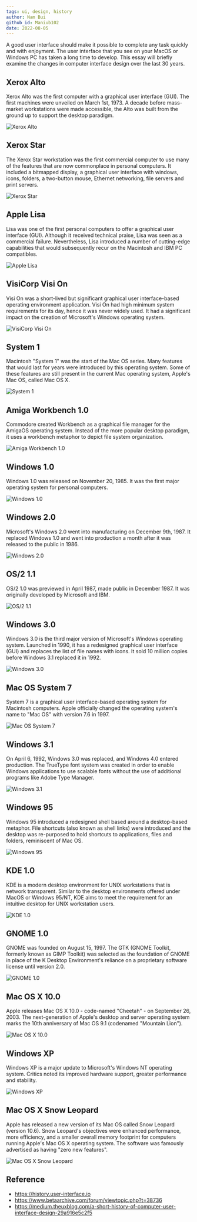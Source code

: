 ```yaml
---
tags: ui, design, history
author: Nam Bui
github_id: Maniub102
date: 2022-08-05
---
```


A good user interface should make it possible to complete any task quickly and with enjoyment. The user interface that you see on your MacOS or Windows PC has taken a long time to develop. This essay will briefly examine the changes in computer interface design over the last 30 years.

## Xerox Alto
Xerox Alto was the first computer with a graphical user interface (GUI). The first machines were unveiled on March 1st, 1973. A decade before mass-market workstations were made accessible, the Alto was built from the ground up to support the desktop paradigm.

![Xerox Alto](https://history.user-interface.io/img/xerox-alto/drawing.png)

## Xerox Star
The Xerox Star workstation was the first commercial computer to use many of the features that are now commonplace in personal computers. It included a bitmapped display, a graphical user interface with windows, icons, folders, a two-button mouse, Ethernet networking, file servers and print servers.

![Xerox Star](https://history.user-interface.io/img/xerox-star/desktop.png)

## Apple Lisa
Lisa was one of the first personal computers to offer a graphical user interface (GUI). Although it received technical praise, Lisa was seen as a commercial failure. Nevertheless, Lisa introduced a number of cutting-edge capabilities that would subsequently recur on the Macintosh and IBM PC compatibles.

![Apple Lisa](https://history.user-interface.io/img/apple-lisa/desktop-with-applications.png)

## VisiCorp Visi On
Visi On was a short-lived but significant graphical user interface-based operating environment application. Visi On had high minimum system requirements for its day, hence it was never widely used. It had a significant impact on the creation of Microsoft's Windows operating system.

![VisiCorp Visi On](https://www.betaarchive.com/imageupload/2018-08/1534054320.or.47715.png)

## System 1
Macintosh "System 1" was the start of the Mac OS series. Many features that would last for years were introduced by this operating system. Some of these features are still present in the current Mac operating system, Apple's Mac OS, called Mac OS X.

![System 1](https://history.user-interface.io/img/system-1/desktop-with-applications.png)

## Amiga Workbench 1.0
Commodore created Workbench as a graphical file manager for the AmigaOS operating system. Instead of the more popular desktop paradigm, it uses a workbench metaphor to depict file system organization.

![Amiga Workbench 1.0](https://history.user-interface.io/img/amiga-workbench/desktop-with-applications.png)

## Windows 1.0
Windows 1.0 was released on November 20, 1985. It was the first major operating system for personal computers.

![Windows 1.0](https://history.user-interface.io/img/windows-1.0/appearance.png)

## Windows 2.0
Microsoft's Windows 2.0 went into manufacturing on December 9th, 1987. It replaced Windows 1.0 and went into production a month after it was released to the public in 1986.

![Windows 2.0](https://history.user-interface.io/img/windows-2.0/desktop-with-applications.png)

## OS/2 1.1
OS/2 1.0 was previewed in April 1987, made public in December 1987. It was originally developed by Microsoft and IBM.

![OS/2 1.1](https://history.user-interface.io/img/OS-2/control-panel.png)

## Windows 3.0
Windows 3.0 is the third major version of Microsoft's Windows operating system. Launched in 1990, it has a redesigned graphical user interface (GUI) and replaces the list of file names with icons. It sold 10 million copies before Windows 3.1 replaced it in 1992.

![Windows 3.0](https://history.user-interface.io/img/windows-3.0/desktop-with-applications.png)

## Mac OS System 7
System 7 is a graphical user interface-based operating system for Macintosh computers. Apple officially changed the operating system's name to "Mac OS" with version 7.6 in 1997.

![Mac OS System 7](https://history.user-interface.io/img/system-7/desktop-with-applications.png)

## Windows 3.1
On April 6, 1992, Windows 3.0 was replaced, and Windows 4.0 entered production. The TrueType font system was created in order to enable Windows applications to use scalable fonts without the use of additional programs like Adobe Type Manager.

![Windows 3.1](https://history.user-interface.io/img/windows-3.1/desktop-with-applications.png)

## Windows 95
Windows 95 introduced a redesigned shell based around a desktop-based metaphor. File shortcuts (also known as shell links) were introduced and the desktop was re-purposed to hold shortcuts to applications, files and folders, reminiscent of Mac OS.

![Windows 95](https://history.user-interface.io/img/windows-95/desktop-with-applications.png)

## KDE 1.0
KDE is a modern desktop environment for UNIX workstations that is network transparent. Similar to the desktop environments offered under MacOS or Windows 95/NT, KDE aims to meet the requirement for an intuitive desktop for UNIX workstation users.

![KDE 1.0](https://history.user-interface.io/img/kde-1/desktop-with-applications.gif)

## GNOME 1.0
GNOME was founded on August 15, 1997. The GTK (GNOME Toolkit, formerly known as GIMP Toolkit) was selected as the foundation of GNOME in place of the K Desktop Environment's reliance on a proprietary software license until version 2.0.

![GNOME 1.0](https://history.user-interface.io/img/gnome-1/desktop.gif)

## Mac OS X 10.0
Apple releases Mac OS X 10.0 - code-named "Cheetah" - on September 26, 2003. The next-generation of Apple's desktop and server operating system marks the 10th anniversary of Mac OS 9.1 (codenamed "Mountain Lion").

![Mac OS X 10.0](https://history.user-interface.io/img/macos-x-cheetah/applications.png)

## Windows XP
Windows XP is a major update to Microsoft's Windows NT operating system. Critics noted its improved hardware support, greater performance and stability.

![Windows XP](https://history.user-interface.io/img/windows-xp/desktop-with-applications.png)

## Mac OS X Snow Leopard
Apple has released a new version of its Mac OS called Snow Leopard (version 10.6). Snow Leopard's objectives were enhanced performance, more efficiency, and a smaller overall memory footprint for computers running Apple's Mac OS X operating system. The software was famously advertised as having "zero new features".

![Mac OS X Snow Leopard](https://history.user-interface.io/img/macos-x-leopard/desktop.png)

## Reference
- https://history.user-interface.io
- https://www.betaarchive.com/forum/viewtopic.php?t=38736
- https://medium.theuxblog.com/a-short-history-of-computer-user-interface-design-29a916e5c2f5
